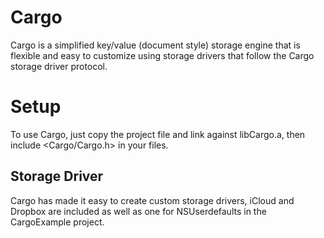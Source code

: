 # Cargo
Cargo is a simplified key/value (document style) storage engine that is flexible and easy to customize using storage drivers that follow the Cargo storage driver protocol.

# Setup
To use Cargo, just copy the project file and link against libCargo.a, then include <Cargo/Cargo.h> in your files.

## Storage Driver
Cargo has made it easy to create custom storage drivers, iCloud and Dropbox are included as well as one for NSUserdefaults in the CargoExample project.